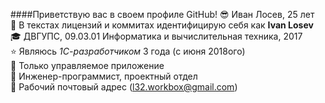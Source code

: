 ####Приветствую вас в своем профиле GitHub!
:sunglasses: Иван Лосев, 25 лет  
:page_facing_up: В текстах лицензий и коммитах идентифицирую себя как **Ivan Losev**  
:mortar_board: ДВГУПС, 09.03.01 Информатика и вычислительная техника, 2017  
:star: Являюсь *1С-разработчиком* 3 года (с июня 2018ого)  
:yellow_heart: Только управляемое приложение  
:office: Инженер-программист, проектный отдел  
:speech_balloon: Рабочий почтовый адрес (<l32.workbox@gmail.com>)
